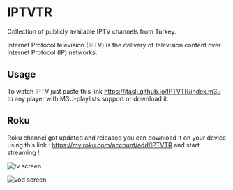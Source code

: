 # IPTVTR
Collection of publicly available IPTV channels from Turkey. 

Internet Protocol television (IPTV) is the delivery of television content over Internet Protocol (IP) networks. 

## Usage

To watch IPTV just paste this link <https://itasli.github.io/IPTVTR/index.m3u> to any player with M3U-playlists support or download it.

## Roku

Roku channel got updated and released you can download it on your device using this link : <https://my.roku.com/account/add/IPTVTR> and start streaming !

![tv screen](https://i.ibb.co/GxnzFtL/dev.jpg)

![vod screen](https://i.ibb.co/3hZRk1Z/dev.jpg)
